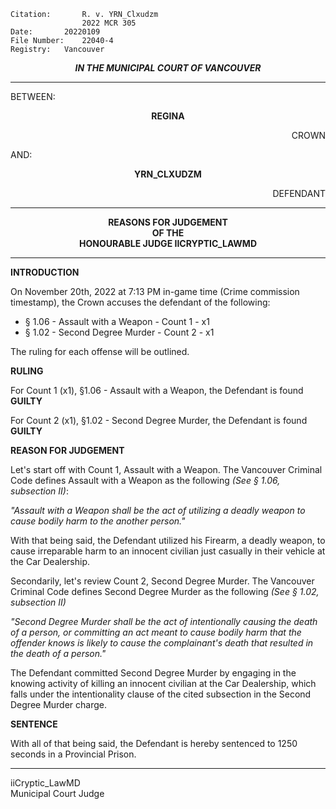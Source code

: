 	Citation:       R. v. YRN_Clxudzm 
                	2022 MCR 305
	Date:		20220109
	File Number:	22040-4
	Registry:	Vancouver

<p align="center"><b><i>
				IN THE MUNICIPAL COURT OF VANCOUVER
</b></i>

---

BETWEEN:
<p align="center"><b>		REGINA				</b>
<p align="right">		CROWN
<p>				AND:
<p align="center"><b>		YRN_CLXUDZM			</b>
<p align="right">		DEFENDANT

---
	
<p align="center"><b>		
				REASONS FOR JUDGEMENT
<br>				OF THE
<br>				HONOURABLE JUDGE IICRYPTIC_LAWMD

</b>

---

**INTRODUCTION**

On November 20th, 2022 at 7:13 PM in-game time (Crime commission timestamp), the Crown accuses the defendant of the following: 
  
  - § 1.06 - Assault with a Weapon - Count 1 - x1 
  - § 1.02 - Second Degree Murder - Count 2 - x1
 
The ruling for each offense will be outlined. 

**RULING**

For Count 1 (x1), §1.06 - Assault with a Weapon, the Defendant is found **GUILTY**

For Count 2 (x1), §1.02 - Second Degree Murder, the Defendant is found **GUILTY**

**REASON FOR JUDGEMENT**

Let's start off with Count 1, Assault with a Weapon. The Vancouver Criminal Code defines Assault with a Weapon as the following *(See § 1.06, subsection II)*:

*"Assault with a Weapon shall be the act of utilizing a deadly weapon to cause bodily harm to the another person."*

With that being said, the Defendant utilized his Firearm, a deadly weapon, to cause irreparable harm to an innocent civilian just casually in their vehicle at the Car Dealership. 

Secondarily, let's review Count 2, Second Degree Murder. The Vancouver Criminal Code defines Second Degree Murder as the following *(See § 1.02, subsection II)*

*"Second Degree Murder shall be the act of intentionally causing the death of a person, or committing an act meant to cause bodily harm that the offender knows is likely to cause the complainant's death that resulted in the death of a person."*

The Defendant committed Second Degree Murder by engaging in the knowing activity of killing an innocent civilian at the Car Dealership, which falls under the intentionality clause of the cited subsection in the Second Degree Murder charge.

**SENTENCE**

With all of that being said, the Defendant is hereby sentenced to 1250 seconds in a Provincial Prison. 
  
---

iiCryptic_LawMD <br>
Municipal Court Judge

